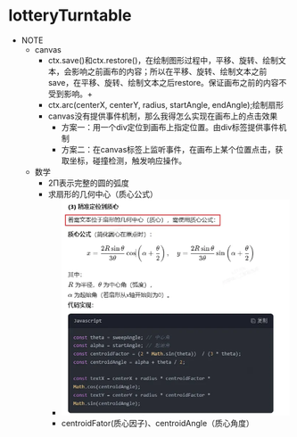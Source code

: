 # lotteryTurntable

- NOTE
  - canvas
    - ctx.save()和ctx.restore()，在绘制图形过程中，平移、旋转、绘制文本，会影响之前画布的内容；所以在平移、旋转、绘制文本之前save，在平移、旋转、绘制文本之后restore。保证画布之前的内容不受到影响。+
    - ctx.arc(centerX,  centerY, radius, startAngle, endAngle);绘制扇形
    - canvas没有提供事件机制，那么我得怎么实现在画布上的点击效果
      - 方案一：用一个div定位到画布上指定位置。由div标签提供事件机制
      - 方案二：在canvas标签上监听事件，在画布上某个位置点击，获取坐标，碰撞检测，触发响应操作。
  - 数学
    - 2Π表示完整的圆的弧度
    - 求扇形的几何中心（质心公式）
        - ![质心公式](./assets/image.png)
        - centroidFator(质心因子)、centroidAngle（质心角度）
